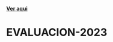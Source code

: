 [**Ver aqui**](https://github.com/Evaluacion2023/EVALUACION-2023/raw/main/index.ipynb)
# EVALUACION-2023
